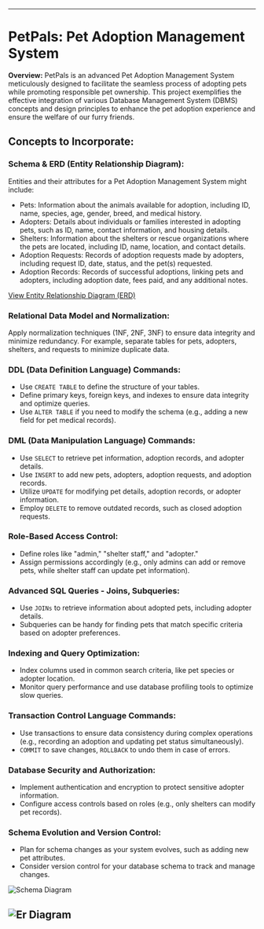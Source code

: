
---

# PetPals: Pet Adoption Management System

**Overview:**
PetPals is an advanced Pet Adoption Management System meticulously designed to facilitate the seamless process of adopting pets while promoting responsible pet ownership. This project exemplifies the effective integration of various Database Management System (DBMS) concepts and design principles to enhance the pet adoption experience and ensure the welfare of our furry friends.

## Concepts to Incorporate:

### Schema & ERD (Entity Relationship Diagram):

Entities and their attributes for a Pet Adoption Management System might include:

- Pets: Information about the animals available for adoption, including ID, name, species, age, gender, breed, and medical history.
- Adopters: Details about individuals or families interested in adopting pets, such as ID, name, contact information, and housing details.
- Shelters: Information about the shelters or rescue organizations where the pets are located, including ID, name, location, and contact details.
- Adoption Requests: Records of adoption requests made by adopters, including request ID, date, status, and the pet(s) requested.
- Adoption Records: Records of successful adoptions, linking pets and adopters, including adoption date, fees paid, and any additional notes.

[View Entity Relationship Diagram (ERD)](https://drive.google.com/file/d/1Py9Tc2mQOcXGOIakOZPerVdpZWgvsdOr/view)

### Relational Data Model and Normalization:

Apply normalization techniques (1NF, 2NF, 3NF) to ensure data integrity and minimize redundancy. For example, separate tables for pets, adopters, shelters, and requests to minimize duplicate data.

### DDL (Data Definition Language) Commands:

- Use `CREATE TABLE` to define the structure of your tables.
- Define primary keys, foreign keys, and indexes to ensure data integrity and optimize queries.
- Use `ALTER TABLE` if you need to modify the schema (e.g., adding a new field for pet medical records).

### DML (Data Manipulation Language) Commands:

- Use `SELECT` to retrieve pet information, adoption records, and adopter details.
- Use `INSERT` to add new pets, adopters, adoption requests, and adoption records.
- Utilize `UPDATE` for modifying pet details, adoption records, or adopter information.
- Employ `DELETE` to remove outdated records, such as closed adoption requests.

### Role-Based Access Control:

- Define roles like "admin," "shelter staff," and "adopter."
- Assign permissions accordingly (e.g., only admins can add or remove pets, while shelter staff can update pet information).

### Advanced SQL Queries - Joins, Subqueries:

- Use `JOINs` to retrieve information about adopted pets, including adopter details.
- Subqueries can be handy for finding pets that match specific criteria based on adopter preferences.

### Indexing and Query Optimization:

- Index columns used in common search criteria, like pet species or adopter location.
- Monitor query performance and use database profiling tools to optimize slow queries.

### Transaction Control Language Commands:

- Use transactions to ensure data consistency during complex operations (e.g., recording an adoption and updating pet status simultaneously).
- `COMMIT` to save changes, `ROLLBACK` to undo them in case of errors.

### Database Security and Authorization:

- Implement authentication and encryption to protect sensitive adopter information.
- Configure access controls based on roles (e.g., only shelters can modify pet records).

### Schema Evolution and Version Control:

- Plan for schema changes as your system evolves, such as adding new pet attributes.
- Consider version control for your database schema to track and manage changes.

![Schema Diagram]("https://drive.google.com/file/d/1LRq9cwAHNFE3EyCQFS0OQ1qeWCF9OmMP/view?usp=sharing")


![Er Diagram]("https://drive.google.com/file/d/1fEVe5vuL47tG-emAV7Z2gulSJmIu5iEu/view?usp=sharing")
---

